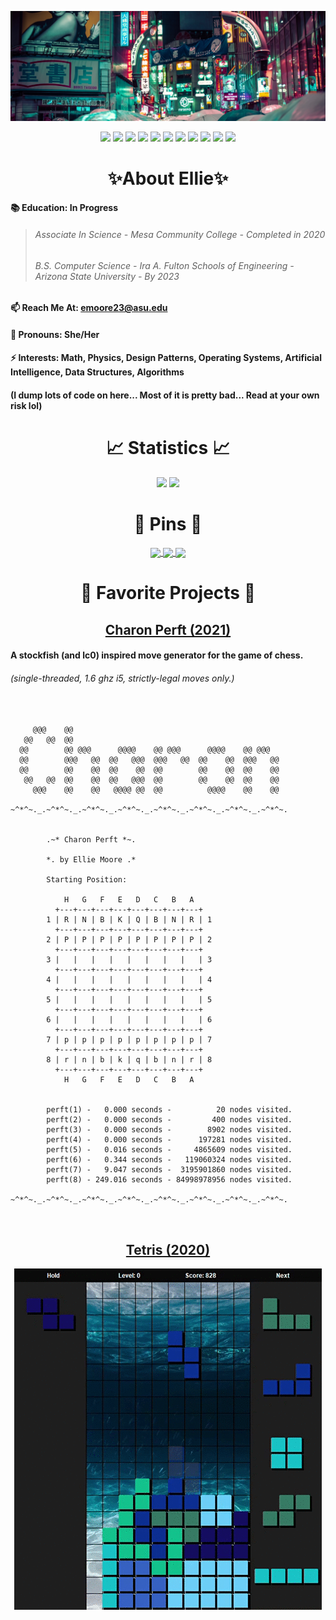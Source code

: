 ![Header](Tokyo.jpg)

<p align="center">
<img src="https://visitor-badge.laobi.icu/badge?page_id=RedBedHed.RedBedHed&logoColor=white&color=2bbc8a" />
<img src="https://img.shields.io/badge/OS-Linux-informational?style=flat&logo=linux&logoColor=white&color=2bbc8a" />
<img src="https://img.shields.io/badge/Editor-IntelliJ_IDEA-informational?style=flat&logo=intellij-idea&logoColor=white&color=2bbc8a" />
<img src="https://img.shields.io/badge/Editor-CLion-informational?style=flat&logo=clion&logoColor=white&color=2bbc8a" />
<img src="https://img.shields.io/badge/Code-Java-informational?style=flat&logo=java&logoColor=white&color=2bbc8a" />
<img src="https://img.shields.io/badge/Code-C++-informational?style=flat&logo=cplusplus&logoColor=white&color=2bbc8a" />
<img src="https://img.shields.io/badge/Code-C-informational?style=flat&logo=c&logoColor=white&color=2bbc8a" />
<img src="https://img.shields.io/badge/Code-CSharp-informational?style=flat&logo=csharp&logoColor=white&color=2bbc8a" />
<img src="https://img.shields.io/badge/Code-Python-informational?style=flat&logo=python&logoColor=white&color=2bbc8a" />
<img src="https://img.shields.io/badge/Code-Make-informational?style=flat&logo=cmake&logoColor=white&color=2bbc8a" />
<img src="https://img.shields.io/badge/Shell-Bash-informational?style=flat&logo=gnu-bash&logoColor=white&color=2bbc8a" />
</p>

<h1 align="center" id="about-ellie"><strong>✨About Ellie✨</strong></h1>

<h4 id="-education-in-progress">📚 Education: In Progress</h4>

> ###### *Associate In Science - Mesa Community College - Completed in 2020*
> ###### *B.S. Computer Science - Ira A. Fulton Schools of Engineering - Arizona State University - By 2023*
#### 📫 Reach Me At: emoore23@asu.edu
#### 👾 Pronouns: She/Her
#### ⚡ Interests: Math, Physics, Design Patterns, Operating Systems, Artificial Intelligence, Data Structures, Algorithms
#### (I dump lots of code on here... Most of it is pretty bad... Read at your own risk lol)

<h1 align="center" id="statistics"><strong>📈 Statistics 📈</strong></h1>

<p align="center">
 <img src="https://github-readme-stats.vercel.app/api/top-langs/?username=RedBedHed&theme=tokyonight" />
 <img src="https://github-readme-stats.vercel.app/api?username=RedBedHed&show_icons=true&theme=tokyonight" />
</p>

<h1 align="center" id="pins"><strong>📌 Pins 📌</strong></h1>

<p align="center">
 <a href= "https://github.com/RedBedHed/Charon">
  <img align="center" src="https://github-readme-stats.vercel.app/api/pin/?username=RedBedHed&repo=Charon&theme=tokyonight" />
 </a>
 <a href= "https://github.com/RedBedHed/Multi-Pivot-Introsort">
  <img align="center" src="https://github-readme-stats.vercel.app/api/pin/?username=RedBedHed&repo=Multi-Pivot-Introsort&theme=tokyonight" />
 </a>
 <a href= "https://github.com/RedBedHed/CppTacToe">
  <img align="center" src="https://github-readme-stats.vercel.app/api/pin/?username=RedBedHed&repo=CppTacToe&theme=tokyonight" />
 </a>
</p>
 
<h1 align="center" id="favorite-projects"><strong>💖 Favorite Projects 💖</strong></h1>
 
<h2 align="center" id="charon-perft-2021">
  <strong><a href= "https://github.com/RedBedHed/Charon">Charon Perft (2021)</a></strong>
</h2>
 
#### **A stockfish (and lc0) inspired move generator for the game of chess.**
 
###### *(single-threaded, 1.6 ghz i5, strictly-legal moves only.)*

 <pre>
  <code>

     @@@    @@
   @@   @@  @@
  @@        @@ @@@      @@@@    @@ @@@      @@@@    @@ @@@
  @@        @@@   @@  @@   @@@  @@@   @@  @@    @@  @@@   @@
  @@        @@    @@  @@    @@  @@        @@    @@  @@    @@
   @@   @@  @@    @@  @@   @@@  @@        @@    @@  @@    @@
     @@@    @@    @@   @@@@ @@  @@          @@@@    @@    @@

~^*^~._.~^*^~._.~^*^~._.~^*^~._.~^*^~._.~^*^~._.~^*^~._.~^*^~.


        .~* Charon Perft *~.

        *. by Ellie Moore .*

        Starting Position:

            H   G   F   E   D   C   B   A
          +---+---+---+---+---+---+---+---+
        1 | R | N | B | K | Q | B | N | R | 1
          +---+---+---+---+---+---+---+---+
        2 | P | P | P | P | P | P | P | P | 2
          +---+---+---+---+---+---+---+---+
        3 |   |   |   |   |   |   |   |   | 3
          +---+---+---+---+---+---+---+---+
        4 |   |   |   |   |   |   |   |   | 4
          +---+---+---+---+---+---+---+---+
        5 |   |   |   |   |   |   |   |   | 5
          +---+---+---+---+---+---+---+---+
        6 |   |   |   |   |   |   |   |   | 6
          +---+---+---+---+---+---+---+---+
        7 | p | p | p | p | p | p | p | p | 7
          +---+---+---+---+---+---+---+---+
        8 | r | n | b | k | q | b | n | r | 8
          +---+---+---+---+---+---+---+---+
            H   G   F   E   D   C   B   A


        perft(1) -   0.000 seconds -          20 nodes visited.
        perft(2) -   0.000 seconds -         400 nodes visited.
        perft(3) -   0.000 seconds -        8902 nodes visited.
        perft(4) -   0.000 seconds -      197281 nodes visited.
        perft(5) -   0.016 seconds -     4865609 nodes visited.
        perft(6) -   0.344 seconds -   119060324 nodes visited.
        perft(7) -   9.047 seconds -  3195901860 nodes visited.
        perft(8) - 249.016 seconds - 84998978956 nodes visited.
        
~^*^~._.~^*^~._.~^*^~._.~^*^~._.~^*^~._.~^*^~._.~^*^~._.~^*^~.
  </code>
 </pre> 


<h2 align="center" id="tetris-2020">
  <strong><a href= "https://github.com/RedBedHed/Tetris">Tetris (2020)</a></strong>
</h2>

<p align = "center">
 <img src="JTet.gif" />
</p>
